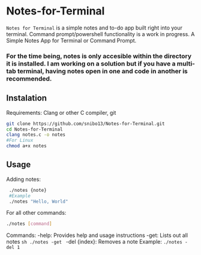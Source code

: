 # Notes-for-Terminal
`Notes for Terminal` is a simple notes and to-do app built right into your terminal.
Command prompt/powershell functionality is a work in progress.
A Simple Notes App for Terminal or Command Prompt.

### For the time being, notes is only accesible within the directory it is installed. I am working on a solution but if you have a multi-tab terminal, having notes open in one and code in another is recommended.

## Instalation

Requirements: Clang or other C compiler, git

```sh
git clone https://github.com/snibo13/Notes-for-Terminal.git
cd Notes-for-Terminal
clang notes.c -o notes
#For Linux
chmod a+x notes
```


## Usage

  Adding notes:
  ```sh
   ./notes {note}
   #Example
   ./notes "Hello, World"
   ```
   
   For all other commands:
  ```sh 
  ./notes [command]
  ```
  
  Commands:
   -help:
      Provides help and usage instructions
   -get:
     Lists out all notes
     ```sh
     ./notes -get
     ```
   -del {index}:
      Removes a note
      Example: ```./notes -del 1```
      
